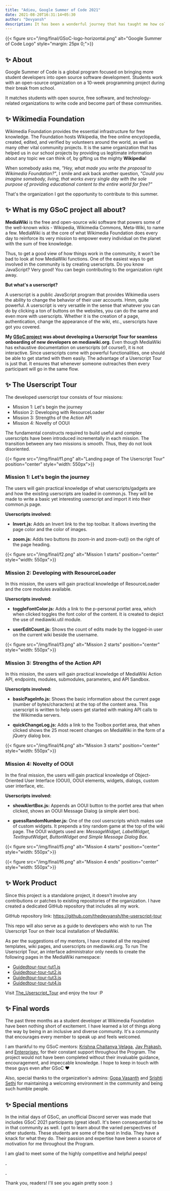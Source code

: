 ```yaml
---
title: "Adieu, Google Summer of Code 2021"
date: 2021-08-20T16:31:14+05:30
author: "Devyansh"
description: It has been a wonderful journey that has taught me how collaboration in an open-source community leads to remarkable results. It's time to wrap up my GSoC '21 project. But the community of Wikimedia Foundation is what I'll cherish for a lifetime.
---
```

{{< figure src="/img/final/GSoC-logo-horizontal.png" alt="Google Summer of Code Logo" style="margin: 25px 0;">}}
## ✨ About
Google Summer of Code is a global program focused on bringing more student developers into open source software development. Students work with an open-source organization on a 10-week programming project during their break from school. 

It matches students with open source, free software, and technology-related organizations to write code and become part of these communities.

## ✨ Wikimedia Foundation
Wikimedia Foundation provides the essential infrastructure for free knowledge. The Foundation hosts Wikipedia, the free online encyclopedia, created, edited, and verified by volunteers around the world, as well as many other vital community projects. It is the same organization that has helped us in our school projects by providing us legitimate information about any topic we can think of, by gifting us the mighty **Wikipedia**!

When somebody asks me, *"Hey, what made you write the proposal to Wikimedia Foundation?"*, I smile and ask back another question, *"Could you imagine somebody, living, that works every single day with the sole purpose of providing educational content to the entire world for free?"*

That's the organization I got the opportunity to contribute to this summer.

## ✨ What is my GSoC project all about?
**MediaWiki** is the free and open-source wiki software that powers some of the well-known wikis - Wikipedia, Wikimedia Commons, Meta-Wiki, to name a few. MediaWiki is at the core of what Wikimedia Foundation does every day to reinforce its very mission to empower every individual on the planet with the sum of free knowledge.

Thus, to get a good view of how things work in the community, it won't be bad to look at how MediaWiki functions. One of the easiest ways to get involved in the community is by creating userscripts. Do you know JavaScript? Very good! You can begin contributing to the organization right away.

**But what's a userscript?**

A userscript is a public JavaScript program that provides Wikimedia users the ability to change the behavior of their user accounts. Hmm, quite powerful. A userscript is very versatile in the sense that whatever you can do by clicking a ton of buttons on the websites, you can do the same and even more with userscripts. Whether it is the creation of a page, authentication, change the appearance of the wiki, etc., userscripts have got you covered.

**My [GSoC project](https://phabricator.wikimedia.org/T279849) was about developing a Userscript Tour for seamless onboarding of new developers on mediawiki.org.** Even though MediaWiki has exhaustive documentation on userscripts (of course!), it is not interactive. Since userscripts come with powerful functionalities, one should be able to get started with them easily. The advantage of a Userscript Tour is just that. It ensures that whenever someone outreaches then every participant will go in the same flow.

## ✨ The Userscript Tour

The developed userscript tour consists of four missions:
- Mission 1: Let's begin the journey
- Mission 2: Developing with ResourceLoader
- Mission 3: Strengths of the Action API
- Mission 4: Novelty of OOUI

The fundamental constructs required to build useful and complex userscripts have been introduced incrementally in each mission. The transition between any two missions is smooth. Thus, they do not look disoriented.

{{< figure src="/img/final/f1.png" alt="Landing page of The Userscript Tour" position="center" style="width: 550px">}}

### Mission 1: Let's begin the journey
The users will gain practical knowledge of what userscripts/gadgets are and how the existing userscripts are loaded in common.js. They will be made to write a basic yet interesting userscript and import it into their common.js page.

**Userscripts involved:**
- **Invert.js:** Adds an Invert link to the top toolbar. It allows inverting the page color and the color of images.

- **zoom.js:** Adds two buttons (to zoom-in and zoom-out)) on the right of the page heading.

{{< figure src="/img/final/f2.png" alt="Mission 1 starts" position="center" style="width: 550px">}}

### Mission 2: Developing with ResourceLoader
In this mission, the users will gain practical knowledge of ResourceLoader and the core modules available.

**Userscripts involved:**
- **toggleFontColor.js:** Adds a link to the p-personal portlet area, which when clicked toggles the font color of the content. It is created to depict the use of mediawiki.util module.

- **userEditCount.js:** Shows the count of edits made by the logged-in user on the current wiki beside the username.

{{< figure src="/img/final/f3.png" alt="Mission 2 starts" position="center" style="width: 550px">}}

### Mission 3: Strengths of the Action API
In this mission, the users will gain practical knowledge of MediaWiki Action API, endpoints, modules, submodules, parameters, and API Sandbox.

**Userscripts involved:**
- **basicPageInfo.js:** Shows the basic information about the current page (number of bytes/characters) at the top of the content area. This userscript is written to help users get started with making API calls to the Wikimedia servers.

- **quickChangeLog.js:** Adds a link to the Toolbox portlet area, that when clicked shows the 25 most recent changes on MediaWiki in the form of a jQuery dialog box. 

{{< figure src="/img/final/f4.png" alt="Mission 3 starts" position="center" style="width: 550px">}}

### Mission 4: Novelty of OOUI
In the final mission, the users will gain practical knowledge of Object-Oriented User Interface (OOUI), OOUI elements, widgets, dialogs, custom user interface, etc.

**Userscripts involved:**
- **showAlertBox.js:** Appends an OOUI button to the portlet area that when clicked, shows an OOUI Message Dialog (a simple alert box).

- **guessRandomNumber.js:** One of the cool userscripts which makes use of custom widgets. It prepends a tiny random game at the top of the wiki page. The OOUI widgets used are: *MessageWidget, LabelWidget, TextInputWidget, ButtonWidget and Simple Message Dialog Box.*

{{< figure src="/img/final/f5.png" alt="Mission 4 starts" position="center" style="width: 550px">}}

{{< figure src="/img/final/f6.png" alt="Mission 4 ends" position="center" style="width: 550px">}}

## ✨ Work Product
Since this project is a standalone project, it doesn't involve any contributions or patches to existing repositories of the organization. I have created a dedicated GitHub repository that includes all my work.

GitHub repository link: https://github.com/thedevyansh/the-userscript-tour

This repo will also serve as a guide to developers who wish to run The Userscript Tour on their local installation of MediaWiki.

As per the suggestions of my mentors, I have created all the required templates, wiki pages, and userscripts on mediawiki.org. To run The Userscript Tour, an interface administrator only needs to create the following pages in the MediaWiki namespace: 
- [Guidedtour-tour-tut1.js](https://mediawiki.org/wiki/User:Novusistic/Guidedtour-tour-tut1.js)
- [Guidedtour-tour-tut2.js](https://mediawiki.org/wiki/User:Novusistic/Guidedtour-tour-tut2.js)
- [Guidedtour-tour-tut3.js](https://mediawiki.org/wiki/User:Novusistic/Guidedtour-tour-tut3.js)
- [Guidedtour-tour-tut4.js](https://mediawiki.org/wiki/User:Novusistic/Guidedtour-tour-tut4.js)

Visit [The_Userscript_Tour](https://www.mediawiki.org/wiki/The_Userscript_Tour) and enjoy the tour :P

## ✨ Final words
The past three months as a student developer at Wikimedia Foundation have been nothing short of excitement. I have learned a lot of things along the way by being in an inclusive and diverse community. It's a  community that encourages every member to speak up and feels welcomed.

I am thankful to my GSoC mentors: [Krishna Chaitanya Velaga](https://meta.wikimedia.org/wiki/User:KCVelaga_(WMF)), [Jay Prakash](https://meta.wikimedia.org/wiki/User:Jayprakash12345), and [Enterprisey](https://en.wikipedia.org/wiki/User:Enterprisey), for their constant support throughout the Program. The project would not have been completed without their invaluable guidance, encouragement, and impeccable knowledge. I hope to keep in touch with these guys even after GSoC ❤️

Also, special thanks to the organization's admins: [Gopa Vasanth](https://www.mediawiki.org/wiki/User:Gopavasanth) and [Srishti Sethi](https://www.mediawiki.org/wiki/User:SSethi_(WMF)) for maintaining a welcoming environment in the community and being such humble people.

## ✨ Special mentions
In the initial days of GSoC, an unofficial Discord server was made that includes GSoC 2021 participants (great idea!). It's been consequential to be in that community as well. I got to learn about the varied perspectives of other students. These students are some of the best in India. They have a knack for what they do. Their passion and expertise have been a source of motivation for me throughout the Program.

I am glad to meet some of the highly competitive and helpful peeps! 

**.**

**.**

Thank you, readers! I'll see you again pretty soon :)